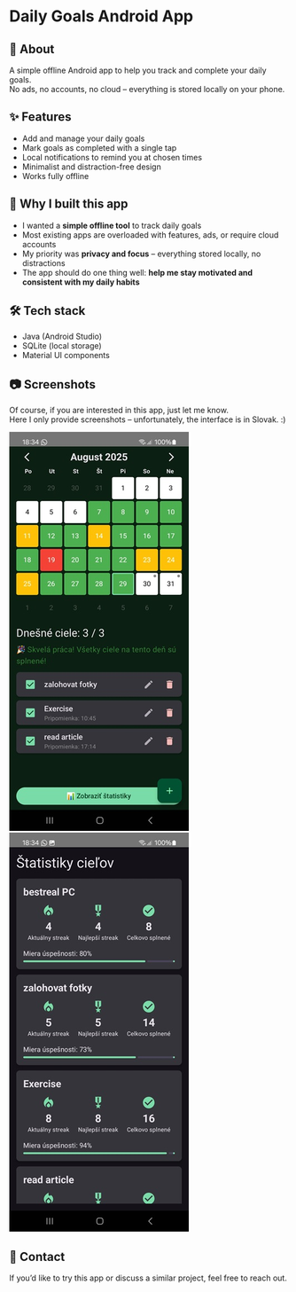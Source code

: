 # Daily Goals Android App

## 📌 About
A simple offline Android app to help you track and complete your daily goals.  
No ads, no accounts, no cloud – everything is stored locally on your phone.  

## ✨ Features
- Add and manage your daily goals  
- Mark goals as completed with a single tap  
- Local notifications to remind you at chosen times  
- Minimalist and distraction-free design  
- Works fully offline  

## 🤔 Why I built this app
- I wanted a **simple offline tool** to track daily goals  
- Most existing apps are overloaded with features, ads, or require cloud accounts  
- My priority was **privacy and focus** – everything stored locally, no distractions  
- The app should do one thing well: **help me stay motivated and consistent with my daily habits**  

## 🛠️ Tech stack
- Java (Android Studio)  
- SQLite (local storage)  
- Material UI components  

## 📷 Screenshots
Of course, if you are interested in this app, just let me know.  
Here I only provide screenshots – unfortunately, the interface is in Slovak. :)

![Home Screen](https://github.com/lukacmichal/goal-checker/blob/main/home%20screen.jpg)
![Goal statistics](https://github.com/lukacmichal/goal-checker/blob/main/statistics.jpg)  

## 📩 Contact
If you’d like to try this app or discuss a similar project, feel free to reach out.  
